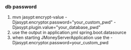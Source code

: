 ### db password
 1. mvn jasypt:encrypt-value -Djasypt.encryptor.password="your_custom_pwd" -Djasypt.plugin.value="your_database_pwd"
 2. use the output in application.yml spring.boot.datasource
 3. when starting JMoneyServerApplication use the -Djasypt.encryptor.password=your_custom_pwd



